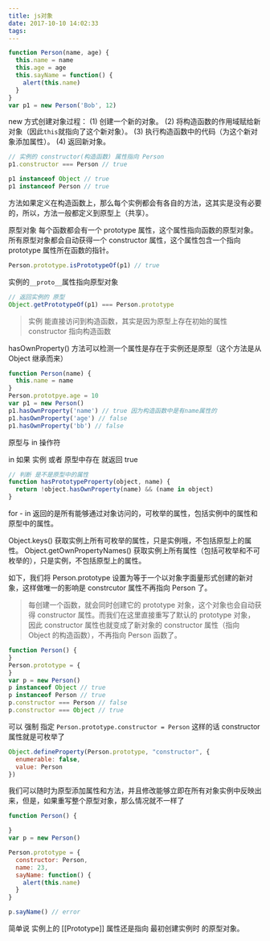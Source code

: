 ```yaml
---
title: js对象
date: 2017-10-10 14:02:33
tags:
---
```

```js
function Person(name, age) {
  this.name = name
  this.age = age
  this.sayName = function() {
    alert(this.name)
  }
}
var p1 = new Person('Bob', 12)
```
new 方式创建对象过程：
(1) 创建一个新的对象。
(2) 将构造函数的作用域赋给新对象（因此`this`就指向了这个新对象）。
(3) 执行构造函数中的代码（为这个新对象添加属性）。
(4) 返回新对象。

<!-- more -->

```js
// 实例的 constructor(构造函数) 属性指向 Person
p1.constructor === Person // true
```
```js
p1 instanceof Object // true
p1 instanceof Person // true
```

方法如果定义在构造函数上，那么每个实例都会有各自的方法，这其实是没有必要的，所以，方法一般都定义到原型上（共享）。


原型对象
每个函数都会有一个 prototype 属性，这个属性指向函数的原型对象。所有原型对象都会自动获得一个 constructor 属性，这个属性包含一个指向 prototype 属性所在函数的指针。
```js
Person.prototype.isPrototypeOf(p1) // true
```
实例的`__proto__`属性指向原型对象
```js
// 返回实例的 原型
Object.getPrototypeOf(p1) === Person.prototype
```

> 实例 能直接访问到构造函数，其实是因为原型上存在初始的属性 constructor 指向构造函数

hasOwnProperty() 方法可以检测一个属性是存在于实例还是原型（这个方法是从 Object 继承而来）
```js
function Person(name) {
  this.name = name
}
Person.prototpye.age = 10
var p1 = new Person()
p1.hasOwnProperty('name') // true 因为构造函数中是有name属性的
p1.hasOwnProperty('age') // false
p1.hasOwnProperty('bb') // false
```

原型与 in 操作符

in 如果 实例 或者 原型中存在 就返回 true

```js
// 判断 是不是原型中的属性
function hasPrototypeProperty(object, name) {
  return !object.hasOwnProperty(name) && (name in object)
}
```

for - in 返回的是所有能够通过对象访问的，可枚举的属性，包括实例中的属性和原型中的属性。

Object.keys() 获取实例上所有可枚举的属性，只是实例哦，不包括原型上的属性。
Object.getOwnPropertyNames() 获取实例上所有属性（包括可枚举和不可枚举的），只是实例，不包括原型上的属性。

如下，我们将 Person.prototype 设置为等于一个以对象字面量形式创建的新对象，这样做唯一的影响是 constrcutor 属性不再指向 Person 了。
> 每创建一个函数，就会同时创建它的 prototype 对象，这个对象也会自动获得 constructor 属性。而我们在这里直接重写了默认的 prototype 对象，因此 constructor 属性也就变成了新对象的 constructor 属性（指向 Object 的构造函数），不再指向 Person 函数了。
```js
function Person() {
}
Person.prototype = {
}
var p = new Person()
p instanceof Object // true
p instanceof Person // true
p.constructor === Person // false
p.constructor === Object // true
```
可以 强制 指定 `Person.prototype.constructor = Person` 这样的话 constructor 属性就是可枚举了
```js
Object.defineProperty(Person.prototype, "constructor", {
  enumerable: false,
  value: Person
})
```

我们可以随时为原型添加属性和方法，并且修改能够立即在所有对象实例中反映出来，但是，如果重写整个原型对象，那么情况就不一样了
```js
function Person() {

}
var p = new Person()

Person.prototype = {
  constructor: Person,
  name: 23,
  sayName: function() {
    alert(this.name)
  }
}

p.sayName() // error
```
简单说 实例上的 [[Prototype]] 属性还是指向 最初创建实例时 的原型对象。

